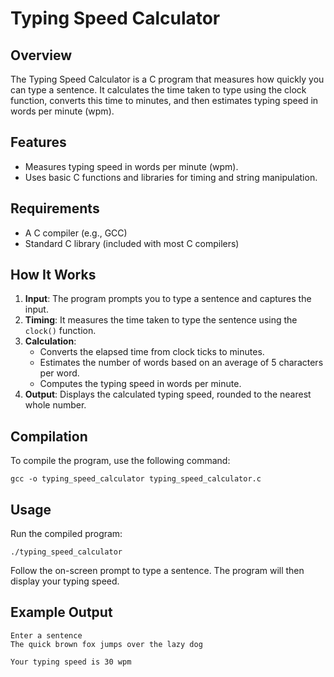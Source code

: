 # Typing Speed Calculator

## Overview

The Typing Speed Calculator is a C program that measures how quickly you can type a sentence. It calculates the time taken to type using the clock function, converts this time to minutes, and then estimates typing speed in words per minute (wpm).

## Features

- Measures typing speed in words per minute (wpm).
- Uses basic C functions and libraries for timing and string manipulation.

## Requirements

- A C compiler (e.g., GCC)
- Standard C library (included with most C compilers)

## How It Works

1. **Input**: The program prompts you to type a sentence and captures the input.
2. **Timing**: It measures the time taken to type the sentence using the `clock()` function.
3. **Calculation**: 
   - Converts the elapsed time from clock ticks to minutes.
   - Estimates the number of words based on an average of 5 characters per word.
   - Computes the typing speed in words per minute.
4. **Output**: Displays the calculated typing speed, rounded to the nearest whole number.

## Compilation

To compile the program, use the following command:

```
gcc -o typing_speed_calculator typing_speed_calculator.c
```

## Usage

Run the compiled program:

```
./typing_speed_calculator
```

Follow the on-screen prompt to type a sentence. The program will then display your typing speed.

## Example Output
```
Enter a sentence
The quick brown fox jumps over the lazy dog

Your typing speed is 30 wpm
```
